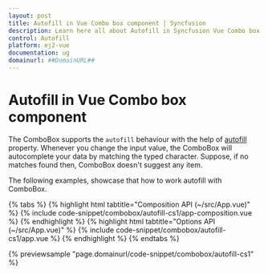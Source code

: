 ```yaml
---
layout: post
title: Autofill in Vue Combo box component | Syncfusion
description: Learn here all about Autofill in Syncfusion Vue Combo box component of Syncfusion Essential JS 2 and more.
control: Autofill 
platform: ej2-vue
documentation: ug
domainurl: ##DomainURL##
---
```


# Autofill in Vue Combo box component

The ComboBox supports the `autofill` behaviour with the help of [autofill](https://ej2.syncfusion.com/vue/documentation/api/combo-box/#autofill) property. Whenever you change the input value, the ComboBox will autocomplete your data by matching the typed character. Suppose, if no matches found then, ComboBox doesn't suggest any item.

The following examples, showcase that how to work autofill with ComboBox.

{% tabs %}
{% highlight html tabtitle="Composition API (~/src/App.vue)" %}
{% include code-snippet/combobox/autofill-cs1/app-composition.vue %}
{% endhighlight %}
{% highlight html tabtitle="Options API (~/src/App.vue)" %}
{% include code-snippet/combobox/autofill-cs1/app.vue %}
{% endhighlight %}
{% endtabs %}
        
{% previewsample "page.domainurl/code-snippet/combobox/autofill-cs1" %}
